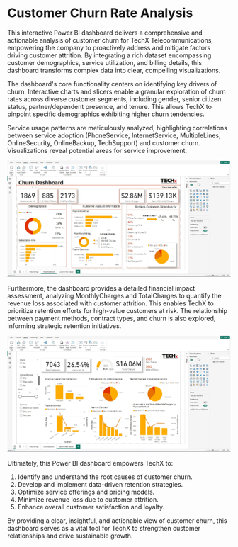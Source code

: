 # Customer Churn Rate Analysis
This interactive Power BI dashboard delivers a comprehensive and actionable analysis of customer churn for TechX Telecommunications, empowering the company to proactively address and mitigate factors driving customer attrition. By integrating a rich dataset encompassing customer demographics, service utilization, and billing details, this dashboard transforms complex data into clear, compelling visualizations.

The dashboard's core functionality centers on identifying key drivers of churn. Interactive charts and slicers enable a granular exploration of churn rates across diverse customer segments, including gender, senior citizen status, partner/dependent presence, and tenure. This allows TechX to pinpoint specific demographics exhibiting higher churn tendencies.

Service usage patterns are meticulously analyzed, highlighting correlations between service adoption (PhoneService, InternetService, MultipleLines, OnlineSecurity, OnlineBackup, TechSupport) and customer churn. Visualizations reveal potential areas for service improvement.

![Image Alt](https://github.com/eziukwuinnocent/Customer_Churn_Rate_Analysis/blob/99e214843e6d21f86e52ae2dc9e0b2401ed43607/Churn_Analysis%20_DAshboard_2.jpg)

Furthermore, the dashboard provides a detailed financial impact assessment, analyzing MonthlyCharges and TotalCharges to quantify the revenue loss associated with customer attrition. This enables TechX to prioritize retention efforts for high-value customers at risk. The relationship between payment methods, contract types, and churn is also explored, informing strategic retention initiatives.

![Image Alt](https://github.com/eziukwuinnocent/Customer_Churn_Rate_Analysis/blob/fe3d5d6d88c2574c12ce46a912f991781e683c17/Churn_Analysis%20_DAshboard_3.jpg)

Ultimately, this Power BI dashboard empowers TechX to:

1. Identify and understand the root causes of customer churn.
2. Develop and implement data-driven retention strategies.
3. Optimize service offerings and pricing models.
4. Minimize revenue loss due to customer attrition.
5. Enhance overall customer satisfaction and loyalty.
   
By providing a clear, insightful, and actionable view of customer churn, this dashboard serves as a vital tool for TechX to strengthen customer relationships and drive sustainable growth.

